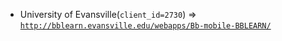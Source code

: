  - University of Evansville(`client_id=2730`) => [`http://bblearn.evansville.edu/webapps/Bb-mobile-BBLEARN/`](http://bblearn.evansville.edu/webapps/Bb-mobile-BBLEARN/)
